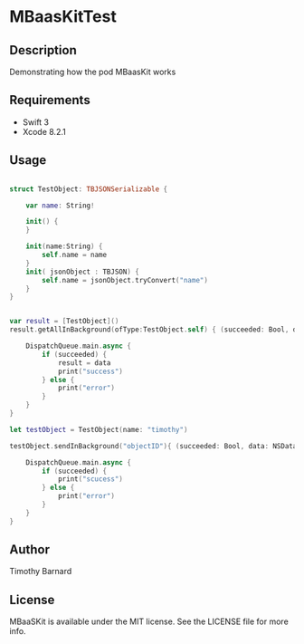 # MBaasKitTest

## Description

Demonstrating how the pod MBaasKit works

## Requirements

* Swift 3
* Xcode 8.2.1

## Usage

```swift

struct TestObject: TBJSONSerializable {

    var name: String!

    init() {
    }

    init(name:String) {
        self.name = name
    }
    init( jsonObject : TBJSON) {
        self.name = jsonObject.tryConvert("name")
    }
}


var result = [TestObject]()
result.getAllInBackground(ofType:TestObject.self) { (succeeded: Bool, data: [TestObject]) -> () in

    DispatchQueue.main.async {
        if (succeeded) {
            result = data
            print("success")
        } else {
            print("error")
        }
    }
}

let testObject = TestObject(name: "timothy")

testObject.sendInBackground("objectID"){ (succeeded: Bool, data: NSData) -> () in

    DispatchQueue.main.async {
        if (succeeded) {
            print("scucess")
        } else {
            print("error")
        }
    }
}

```


## Author

Timothy Barnard

## License

MBaaSKit is available under the MIT license. See the LICENSE file for more info.
